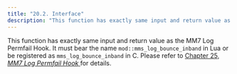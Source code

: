 ```yaml
---
title: "20.2. Interface"
description: "This function has exactly same input and return value as the MM 7 Log Permfail Hook It must bear the name mod mms log bounce inband in Lua or be registered as mms log bounce inband in C Please refer to Chapter 25 MM 7 Log Permfail Hook for details..."
---
```


This function has exactly same input and return value as the MM7 Log Permfail Hook. It must bear the name `mod::mms_log_bounce_inband` in Lua or be registered as `mms_log_bounce_inband` in C. Please refer to [Chapter 25, *MM7 Log Permfail Hook*                  ](MM7LogPermfailHook "Chapter 25. MM7 Log Permfail Hook") for details.